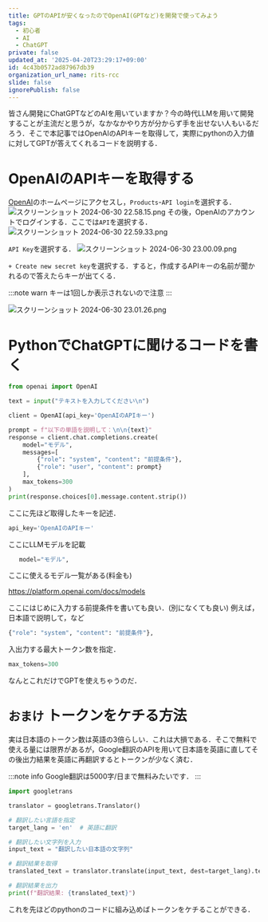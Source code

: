 ```yaml
---
title: GPTのAPIが安くなったのでOpenAI(GPTなど)を開発で使ってみよう
tags:
  - 初心者
  - AI
  - ChatGPT
private: false
updated_at: '2025-04-20T23:29:17+09:00'
id: 4c43b0572ad87967db39
organization_url_name: rits-rcc
slide: false
ignorePublish: false
---
```

皆さん開発にChatGPTなどのAIを用いていますか？今の時代LLMを用いて開発することが主流だと思うが，なかなかやり方が分からず手を出せない人もいるだろう．そこで本記事ではOpenAIのAPIキーを取得して，実際にpythonの入力値に対してGPTが答えてくれるコードを説明する．

# OpenAIのAPIキーを取得する
[OpenAI](https://openai.com/)のホームページにアクセスし，`Products`-`API login`を選択する．
![スクリーンショット 2024-06-30 22.58.15.png](https://qiita-image-store.s3.ap-northeast-1.amazonaws.com/0/3757442/b699f20a-8ca5-8171-9084-c9a5ded159e5.png)
その後，OpenAIのアカウントでログインする．ここでは`API`を選択する．
![スクリーンショット 2024-06-30 22.59.33.png](https://qiita-image-store.s3.ap-northeast-1.amazonaws.com/0/3757442/65394f23-bcdd-c1c5-8d1a-18752d386910.png)

`API Key`を選択する．
![スクリーンショット 2024-06-30 23.00.09.png](https://qiita-image-store.s3.ap-northeast-1.amazonaws.com/0/3757442/97c901d9-93b0-9eb3-818a-20006979f559.png)

`+ Create new secret key`を選択する．すると，作成するAPIキーの名前が聞かれるので答えたらキーが出てくる．

:::note warn
キーは1回しか表示されないので注意
:::

![スクリーンショット 2024-06-30 23.01.26.png](https://qiita-image-store.s3.ap-northeast-1.amazonaws.com/0/3757442/27058595-03f1-d612-ba5c-3a9e7d76ca81.png)

# PythonでChatGPTに聞けるコードを書く
```py
from openai import OpenAI

text = input("テキストを入力してください\n")

client = OpenAI(api_key='OpenAIのAPIキー')

prompt = f"以下の単語を説明して：\n\n{text}"
response = client.chat.completions.create(
    model="モデル", 
    messages=[
        {"role": "system", "content": "前提条件"},
        {"role": "user", "content": prompt}
    ],
    max_tokens=300
)
print(response.choices[0].message.content.strip())
```
ここに先ほど取得したキーを記述．
```py
api_key='OpenAIのAPIキー'
```
ここにLLMモデルを記載
```py
   model="モデル", 
```

ここに使えるモデル一覧がある(料金も)

https://platform.openai.com/docs/models

ここにはじめに入力する前提条件を書いても良い．(別になくても良い)
例えば，日本語で説明して，など
```py
{"role": "system", "content": "前提条件"},
```

入出力する最大トークン数を指定．
```py
max_tokens=300
```
なんとこれだけでGPTを使えちゃうのだ．

# `おまけ` トークンをケチる方法
実は日本語のトークン数は英語の3倍らしい．これは大損である．そこで無料で使える量には限界があるが，Google翻訳のAPIを用いて日本語を英語に直してその後出力結果を英語に再翻訳するとトークンが少なく済む．

:::note info
Google翻訳は5000字/日まで無料みたいです．
:::
```py
import googletrans

translator = googletrans.Translator()

# 翻訳したい言語を指定
target_lang = 'en'  # 英語に翻訳

# 翻訳したい文字列を入力
input_text = "翻訳したい日本語の文字列"

# 翻訳結果を取得
translated_text = translator.translate(input_text, dest=target_lang).text

# 翻訳結果を出力
print(f"翻訳結果: {translated_text}")
```
これを先ほどのpythonのコードに組み込めばトークンをケチることができる．
